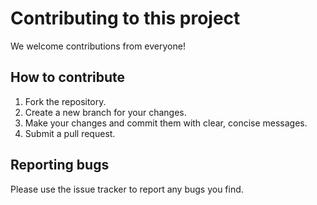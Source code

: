# Contributing to this project

We welcome contributions from everyone!

## How to contribute

1.  Fork the repository.
2.  Create a new branch for your changes.
3.  Make your changes and commit them with clear, concise messages.
4.  Submit a pull request.

## Reporting bugs

Please use the issue tracker to report any bugs you find.
